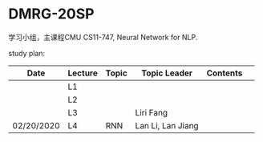 # DMRG-20SP
学习小组，主课程CMU CS11-747, Neural Network for NLP.

study plan:


| Date       | Lecture | Topic | Topic Leader      | Contents |   |
|------------|---------|-------|-------------------|----------|---|
|            | L1      |       |                   |          |   |
|            | L2      |       |                   |          |   |
|            | L3      |       | Liri Fang         |          |   |
| 02/20/2020 | L4      | RNN   | Lan Li, Lan Jiang |          |   |

